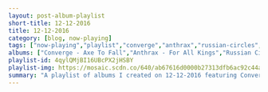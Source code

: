 ```yaml
---
layout: post-album-playlist
short-title: 12-12-2016
title: 12-12-2016
category: [blog, now-playing]
tags: ["now-playing","playlist","converge","anthrax","russian-circles","misfits","d.r.i.","chelsea-wolfe","norma-jean","various-artists","minor-threat"]
albums: ["Converge - Axe To Fall","Anthrax - For All Kings","Russian Circles - Guidance","Misfits - Walk Among Us","D.R.I. - Dealing With It! (Millennium Edition)","Chelsea Wolfe - Abyss (Deluxe Edition)","Norma Jean - Polar Similar","Various Artists - VII: Sturm Und Drang (Deluxe)","Minor Threat - First Two Seven Inches"]
playlist-id: 4qylQMjBI16UBcPX2jHSBY
playlist-img: https://mosaic.scdn.co/640/ab67616d0000b27313dfb6ac92c44ac010e1d706ab67616d0000b27324df2ff85bc60fd82cf31f2fab67616d0000b273bb2465de2a3e7a825977eaecab67616d0000b273defdd0d0b452d5b0f193acb7
summary: "A playlist of albums I created on 12-12-2016 featuring Converge, Anthrax, Russian Circles, Misfits, D.R.I., Chelsea Wolfe, Norma Jean, Various Artists, and Minor Threat"
---
```

